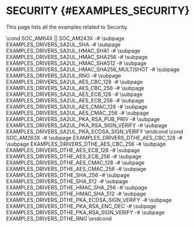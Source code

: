 #  SECURITY {#EXAMPLES_SECURITY}

This page lists all the examples related to Security.

\cond SOC_AM64X || SOC_AM243X
-# \subpage EXAMPLES_DRIVERS_SA2UL_SHA
-# \subpage EXAMPLES_DRIVERS_SA2UL_HMAC_SHA1
-# \subpage EXAMPLES_DRIVERS_SA2UL_HMAC_SHA256
-# \subpage EXAMPLES_DRIVERS_SA2UL_HMAC_SHA512
-# \subpage EXAMPLES_DRIVERS_SA2UL_HMAC_SHA256_MULTISHOT
-# \subpage EXAMPLES_DRIVERS_SA2UL_RNG
-# \subpage EXAMPLES_DRIVERS_SA2UL_AES_CBC_128
-# \subpage EXAMPLES_DRIVERS_SA2UL_AES_CBC_256
-# \subpage EXAMPLES_DRIVERS_SA2UL_AES_ECB_128
-# \subpage EXAMPLES_DRIVERS_SA2UL_AES_ECB_256
-# \subpage EXAMPLES_DRIVERS_SA2UL_AES_CMAC_128
-# \subpage EXAMPLES_DRIVERS_SA2UL_AES_CMAC_256
-# \subpage EXAMPLES_DRIVERS_SA2UL_PKA_RSA_PUB_PRIV
-# \subpage EXAMPLES_DRIVERS_SA2UL_PKA_RSA_SIGN_VERIFY
-# \subpage EXAMPLES_DRIVERS_SA2UL_PKA_ECDSA_SIGN_VERIFY
\endcond
\cond SOC_AM263X
-# \subpage EXAMPLES_DRIVERS_DTHE_AES_CBC_128
-# \subpage EXAMPLES_DRIVERS_DTHE_AES_CBC_256
-# \subpage EXAMPLES_DRIVERS_DTHE_AES_ECB_128
-# \subpage EXAMPLES_DRIVERS_DTHE_AES_ECB_256
-# \subpage EXAMPLES_DRIVERS_DTHE_AES_CMAC_128
-# \subpage EXAMPLES_DRIVERS_DTHE_AES_CMAC_256
-# \subpage EXAMPLES_DRIVERS_DTHE_SHA_256
-# \subpage EXAMPLES_DRIVERS_DTHE_SHA_512
-# \subpage EXAMPLES_DRIVERS_DTHE_HMAC_SHA_256
-# \subpage EXAMPLES_DRIVERS_DTHE_HMAC_SHA_512
-# \subpage EXAMPLES_DRIVERS_DTHE_PKA_ECDSA_SIGN_VERIFY
-# \subpage EXAMPLES_DRIVERS_DTHE_PKA_RSA_ENC_DEC
-# \subpage EXAMPLES_DRIVERS_DTHE_PKA_RSA_SIGN_VERIFY
-# \subpage EXAMPLES_DRIVERS_DTHE_RNG
\endcond

